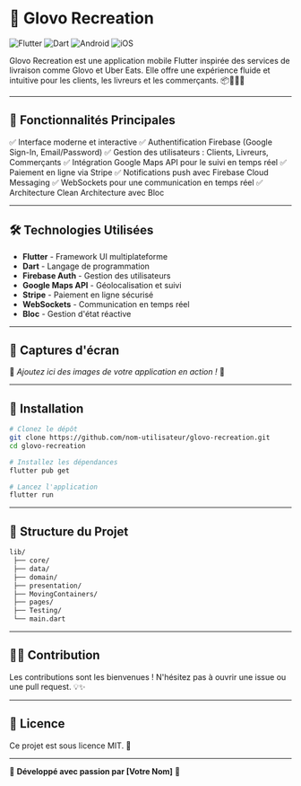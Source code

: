 # 🚀 Glovo Recreation

![Flutter](https://img.shields.io/badge/Flutter-02569B?style=for-the-badge&logo=flutter&logoColor=white) ![Dart](https://img.shields.io/badge/Dart-0175C2?style=for-the-badge&logo=dart&logoColor=white) ![Android](https://img.shields.io/badge/Android-3DDC84?style=for-the-badge&logo=android&logoColor=white) ![iOS](https://img.shields.io/badge/iOS-000000?style=for-the-badge&logo=ios&logoColor=white)

Glovo Recreation est une application mobile Flutter inspirée des services de livraison comme Glovo et Uber Eats. Elle offre une expérience fluide et intuitive pour les clients, les livreurs et les commerçants. 📦🍔🚴‍♂️

---

## 🎯 Fonctionnalités Principales
✅ Interface moderne et interactive
✅ Authentification Firebase (Google Sign-In, Email/Password)
✅ Gestion des utilisateurs : Clients, Livreurs, Commerçants
✅ Intégration Google Maps API pour le suivi en temps réel
✅ Paiement en ligne via Stripe
✅ Notifications push avec Firebase Cloud Messaging
✅ WebSockets pour une communication en temps réel
✅ Architecture Clean Architecture avec Bloc

---

## 🛠️ Technologies Utilisées
- **Flutter** - Framework UI multiplateforme
- **Dart** - Langage de programmation
- **Firebase Auth** - Gestion des utilisateurs
- **Google Maps API** - Géolocalisation et suivi
- **Stripe** - Paiement en ligne sécurisé
- **WebSockets** - Communication en temps réel
- **Bloc** - Gestion d'état réactive

---

## 📸 Captures d'écran
🚧 *Ajoutez ici des images de votre application en action !* 🚧

---

## 🚀 Installation
```bash
# Clonez le dépôt
git clone https://github.com/nom-utilisateur/glovo-recreation.git
cd glovo-recreation

# Installez les dépendances
flutter pub get

# Lancez l'application
flutter run
```

---

## 📌 Structure du Projet
```bash
lib/
 ├── core/
 ├── data/
 ├── domain/
 ├── presentation/
 ├── MovingContainers/
 ├── pages/
 ├── Testing/
 └── main.dart
```

---

## 👨‍💻 Contribution
Les contributions sont les bienvenues ! N'hésitez pas à ouvrir une issue ou une pull request. 💡✨

---

## 📜 Licence
Ce projet est sous licence MIT. 📄

---

💙 **Développé avec passion par [Votre Nom]** 🚀
